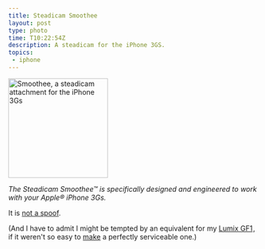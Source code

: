 ```yaml
---
title: Steadicam Smoothee
layout: post
type: photo
time: T10:22:54Z
description: A steadicam for the iPhone 3GS.
topics:
 - iphone
---
```


<img alt="Smoothee, a steadicam attachment for the iPhone 3Gs" title="Smoothee, a steadicam attachment for the iPhone 3Gs" class="clearfix" src="http://dl.dropbox.com/u/84981/blog/u/2010/01/steadicam-left.jpg" width="200" />

_The Steadicam Smoothee&#8482; is specifically designed and engineered to work with your Apple&#174; iPhone 3Gs._

It is [not a spoof](http://www.steadicam.com/smoothee_home.html).

(And I have to admit I might be tempted by an equivalent for my <a href="http://www.amazon.co.uk/gp/product/B002OB494G?ie=UTF8&amp;tag=submirespo-21&amp;linkCode=as2&amp;camp=1634&amp;creative=19450&amp;creativeASIN=B002OB494G">Lumix GF1</a><img src="http://www.assoc-amazon.co.uk/e/ir?t=submirespo-21&amp;l=as2&amp;o=2&amp;a=B002OB494G" width="1" height="1" border="0" alt="" style="border:none !important; margin:0px !important;" />, if it weren't so easy to [make](http://steadycam.org/) a perfectly serviceable one.)